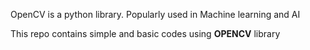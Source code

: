 OpenCV is a python library.
Popularly used in Machine learning and AI

This repo contains simple and basic codes using **OPENCV** library
